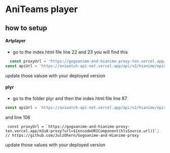 # AniTeams player 
## how to setup 
#### Artplayer 
- go to the index.html file line 22 and 23 you will find this
```javascript
  const proxyUrl = 'https://gogoanime-and-hianime-proxy-ten.vercel.app/m3u8-proxy?url=';  // https://github.com/JulzOhern/Gogoanime-and-Hianime-proxy
const apiUrl = 'https://aniwatch-api-net.vercel.app/api/v2/hianime/episode/sources';  // https://github.com/ghoshRitesh12/aniwatch-api
```
update those valuse with your deployed version 

#### plyr
- go to the folder plyr and then the index.html file line 87
```javascript
const apiUrl = `https://aniwatch-api-net.vercel.app/api/v2/hianime/episode/sources?animeEpisodeId=${id}&server=${server}&category=${category}`;
```
and line 106
``` jabascript
 const proxyUrl = `https://gogoanime-and-hianime-proxy-ten.vercel.app/m3u8-proxy?url=${encodeURIComponent(hlsSource.url)}`; // https://github.com/JulzOhern/Gogoanime-and-Hianime-proxy
```
update those values with your deployed version 
